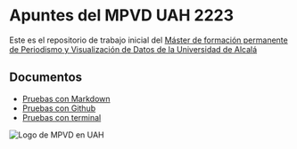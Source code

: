 # Apuntes del MPVD UAH 2223

Este es el repositorio de trabajo inicial del [Máster de formación permanente de Periodismo y Visualización de Datos de la Universidad de Alcalá](https://mpvd.es)

## Documentos

- [Pruebas con Markdown](pruebas-markdown.md)
- [Pruebas con Github](pruebas-github.md)
- [Pruebas con terminal](pruebas-terminal.md)

![Logo de MPVD en UAH](https://mpvd.es/images/logo.svg "MPVD en UAH")
